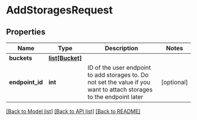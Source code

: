 # AddStoragesRequest

## Properties
Name | Type | Description | Notes
------------ | ------------- | ------------- | -------------
**buckets** | [**list[Bucket]**](Bucket.md) |  | 
**endpoint_id** | **int** | ID of the user endpoint to add storages to. Do not set the value if you want to attach storages to the endpoint later | [optional] 

[[Back to Model list]](../README.md#documentation-for-models) [[Back to API list]](../README.md#documentation-for-api-endpoints) [[Back to README]](../README.md)


